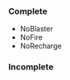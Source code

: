 <h3>Complete</h3>
<ul>
	<li>NoBlaster</li>
	<li>NoFire</li>
	<li>NoRecharge</li>
</ul>
<h3>Incomplete</h3>
<ul>
</ul>
